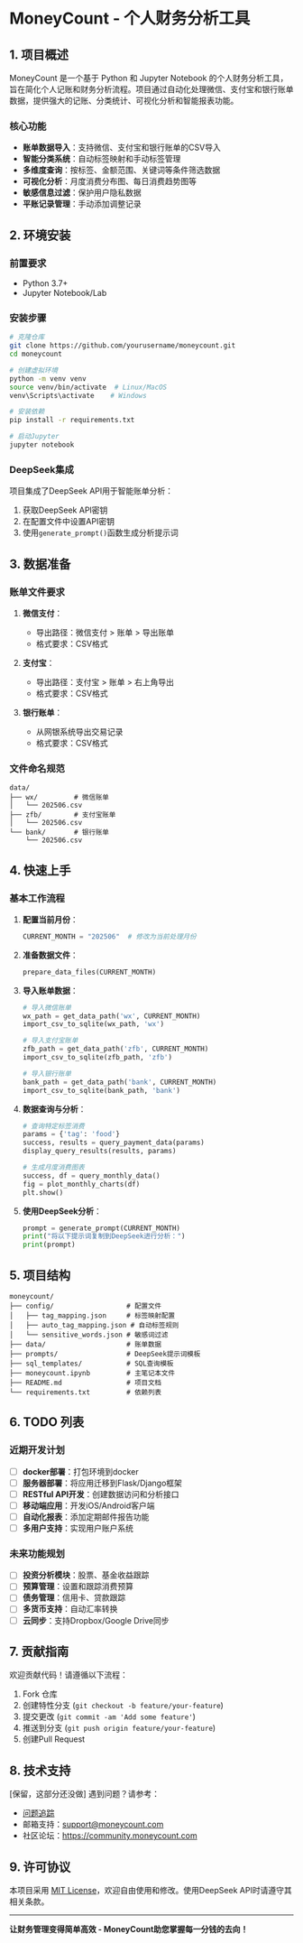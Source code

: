 # MoneyCount - 个人财务分析工具

## 1. 项目概述
MoneyCount 是一个基于 Python 和 Jupyter Notebook 的个人财务分析工具，旨在简化个人记账和财务分析流程。项目通过自动化处理微信、支付宝和银行账单数据，提供强大的记账、分类统计、可视化分析和智能报表功能。

### 核心功能
- **账单数据导入**：支持微信、支付宝和银行账单的CSV导入
- **智能分类系统**：自动标签映射和手动标签管理
- **多维度查询**：按标签、金额范围、关键词等条件筛选数据
- **可视化分析**：月度消费分布图、每日消费趋势图等
- **敏感信息过滤**：保护用户隐私数据
- **平账记录管理**：手动添加调整记录

## 2. 环境安装

### 前置要求
- Python 3.7+
- Jupyter Notebook/Lab

### 安装步骤
```bash
# 克隆仓库
git clone https://github.com/yourusername/moneycount.git
cd moneycount

# 创建虚拟环境
python -m venv venv
source venv/bin/activate  # Linux/MacOS
venv\Scripts\activate    # Windows

# 安装依赖
pip install -r requirements.txt

# 启动Jupyter
jupyter notebook
```

### DeepSeek集成
项目集成了DeepSeek API用于智能账单分析：
1. 获取DeepSeek API密钥
2. 在配置文件中设置API密钥
3. 使用`generate_prompt()`函数生成分析提示词

## 3. 数据准备

### 账单文件要求
1. **微信支付**：
   - 导出路径：微信支付 > 账单 > 导出账单
   - 格式要求：CSV格式

2. **支付宝**：
   - 导出路径：支付宝 > 账单 > 右上角导出
   - 格式要求：CSV格式

3. **银行账单**：
   - 从网银系统导出交易记录
   - 格式要求：CSV格式

### 文件命名规范
```
data/
├── wx/         # 微信账单
│   └── 202506.csv
├── zfb/        # 支付宝账单
│   └── 202506.csv
└── bank/       # 银行账单
    └── 202506.csv
```

## 4. 快速上手

### 基本工作流程
1. **配置当前月份**：
   ```python
   CURRENT_MONTH = "202506"  # 修改为当前处理月份
   ```

2. **准备数据文件**：
   ```python
   prepare_data_files(CURRENT_MONTH)
   ```

3. **导入账单数据**：
   ```python
   # 导入微信账单
   wx_path = get_data_path('wx', CURRENT_MONTH)
   import_csv_to_sqlite(wx_path, 'wx')
   
   # 导入支付宝账单
   zfb_path = get_data_path('zfb', CURRENT_MONTH)
   import_csv_to_sqlite(zfb_path, 'zfb')
   
   # 导入银行账单
   bank_path = get_data_path('bank', CURRENT_MONTH)
   import_csv_to_sqlite(bank_path, 'bank')
   ```

4. **数据查询与分析**：
   ```python
   # 查询特定标签消费
   params = {'tag': 'food'}
   success, results = query_payment_data(params)
   display_query_results(results, params)
   
   # 生成月度消费图表
   success, df = query_monthly_data()
   fig = plot_monthly_charts(df)
   plt.show()
   ```

5. **使用DeepSeek分析**：
   ```python
   prompt = generate_prompt(CURRENT_MONTH)
   print("将以下提示词复制到DeepSeek进行分析：")
   print(prompt)
   ```

## 5. 项目结构

```
moneycount/
├── config/                  # 配置文件
│   ├── tag_mapping.json     # 标签映射配置
│   ├── auto_tag_mapping.json # 自动标签规则
│   └── sensitive_words.json # 敏感词过滤
├── data/                    # 账单数据
├── prompts/                 # DeepSeek提示词模板
├── sql_templates/           # SQL查询模板
├── moneycount.ipynb         # 主笔记本文件
├── README.md                # 项目文档
└── requirements.txt         # 依赖列表
```

## 6. TODO 列表

### 近期开发计划
- [ ] **docker部署**：打包环境到docker
- [ ] **服务器部署**：将应用迁移到Flask/Django框架
- [ ] **RESTful API开发**：创建数据访问和分析接口
- [ ] **移动端应用**：开发iOS/Android客户端
- [ ] **自动化报表**：添加定期邮件报告功能
- [ ] **多用户支持**：实现用户账户系统

### 未来功能规划
- [ ] **投资分析模块**：股票、基金收益跟踪
- [ ] **预算管理**：设置和跟踪消费预算
- [ ] **债务管理**：信用卡、贷款跟踪
- [ ] **多货币支持**：自动汇率转换
- [ ] **云同步**：支持Dropbox/Google Drive同步

## 7. 贡献指南

欢迎贡献代码！请遵循以下流程：
1. Fork 仓库
2. 创建特性分支 (`git checkout -b feature/your-feature`)
3. 提交更改 (`git commit -am 'Add some feature'`)
4. 推送到分支 (`git push origin feature/your-feature`)
5. 创建Pull Request

## 8. 技术支持
[保留，这部分还没做]
遇到问题？请参考：
- [问题追踪](https://github.com/yourusername/moneycount/issues)
- 邮箱支持：support@moneycount.com
- 社区论坛：https://community.moneycount.com

## 9. 许可协议

本项目采用 [MIT License](LICENSE)，欢迎自由使用和修改。使用DeepSeek API时请遵守其相关条款。

---

**让财务管理变得简单高效 - MoneyCount助您掌握每一分钱的去向！**